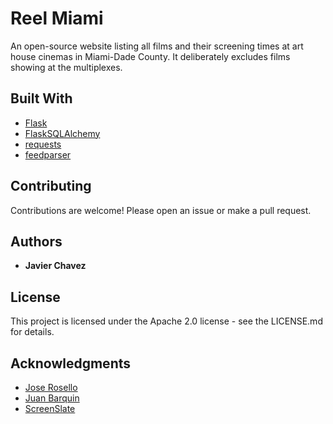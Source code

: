 Reel Miami
==========

An open-source website listing all films and their screening times at art house
cinemas in Miami-Dade County. It deliberately excludes films showing at the multiplexes.

Built With
----------

- [Flask](http://flask.pocoo.org)
- [FlaskSQLAlchemy](https://github.com/pallets/flask-sqlalchemy)
- [requests](https://2.python-requests.org/en/master/)
- [feedparser](https://github.com/kurtmckee/feedparser)

Contributing
------------
Contributions are welcome! Please open an issue or make a pull request.

Authors
-------
- **Javier Chavez**

License
-------
This project is licensed under the Apache 2.0 license - see the LICENSE.md for details.

Acknowledgments
---------------
- [Jose Rosello](https://github.com/jmr0)
- [Juan Barquin](https://twitter.com/woahitsjuanito)
- [ScreenSlate](https://screenslate.com)
